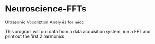 # Neuroscience-FFTs
Ultrasonic Vocaliztion Analysis for mice

This program will pull data from a data acquisition system, run a FFT and print out the first 2 harmonics
